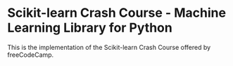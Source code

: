# Scikit-learn Crash Course - Machine Learning Library for Python
This is the implementation of the Scikit-learn Crash Course offered by freeCodeCamp.
